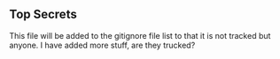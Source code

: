 ## Top Secrets
This file will be added to the gitignore file list to that it is not tracked but anyone.
I have added more stuff, are they trucked?

